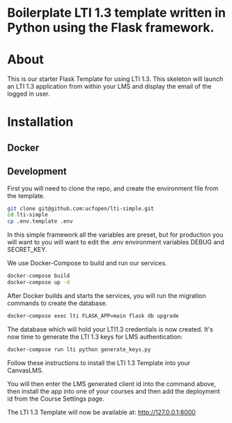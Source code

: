 Boilerplate LTI 1.3 template written in Python using the Flask framework.
==========================================================

# About

This is our starter Flask Template for using LTI 1.3.  This skeleton will launch an LTI 1.3 application from within your LMS and display the email of the logged in user.  

# Installation

## Docker

## Development 

First you will need to clone the repo, and create the environment file from the template.  


```sh
git clone git@github.com:ucfopen/lti-simple.git
cd lti-simple
cp .env.template .env

```

In this simple framework all the variables are preset, but for production you will want to you will want to edit the .env environment variables DEBUG and SECRET_KEY.

We use Docker-Compose to build and run our services.

```sh
docker-compose build
docker-compose up -d
```

After Docker builds and starts the services, you will run the migration commands to create the database.


```sh
docker-compose exec lti FLASK_APP=main flask db upgrade 
```

The database which will hold your LTI1.3 credentials is now created.  It's now time to generate the LTI 1.3 keys for LMS authentication:

```sh
docker-compose run lti python generate_keys.py 
```

Follow these instructions to install the LTI 1.3 Template into your CanvasLMS. 

You will then enter the LMS generated client id into the command above, then install the app into one of your courses and then add the deployment id from the Course Settings page.

The LTI 1.3 Template will now be available at: <http://127.0.0.1:8000>



